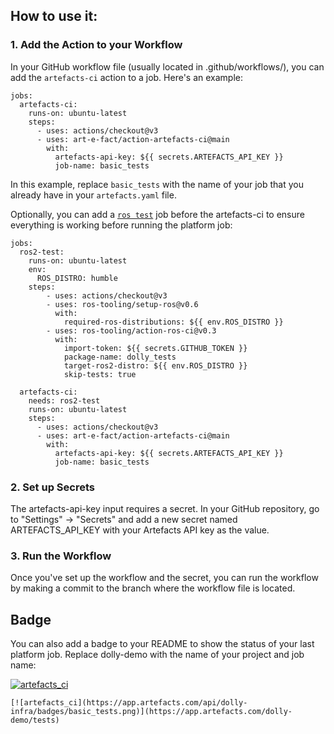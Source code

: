 ## How to use it:

### 1. **Add the Action to your Workflow**

In your GitHub workflow file (usually located in .github/workflows/), you can add the `artefacts-ci` action to a job. Here's an example:
    
```
jobs:
  artefacts-ci:
    runs-on: ubuntu-latest
    steps:
      - uses: actions/checkout@v3
      - uses: art-e-fact/action-artefacts-ci@main
        with:
          artefacts-api-key: ${{ secrets.ARTEFACTS_API_KEY }}
          job-name: basic_tests
```

In this example, replace `basic_tests` with the name of your job that you already have in your `artefacts.yaml` file.

Optionally, you can add a [`ros test`](https://github.com/ros-tooling/setup-ros) job before the artefacts-ci to ensure everything is working before running the platform job:
    
```
jobs:
  ros2-test:
    runs-on: ubuntu-latest
    env:
      ROS_DISTRO: humble
    steps:
        - uses: actions/checkout@v3
        - uses: ros-tooling/setup-ros@v0.6
          with:
            required-ros-distributions: ${{ env.ROS_DISTRO }}
        - uses: ros-tooling/action-ros-ci@v0.3
          with:
            import-token: ${{ secrets.GITHUB_TOKEN }}
            package-name: dolly_tests
            target-ros2-distro: ${{ env.ROS_DISTRO }}
            skip-tests: true

  artefacts-ci:
    needs: ros2-test
    runs-on: ubuntu-latest
    steps:
      - uses: actions/checkout@v3
      - uses: art-e-fact/action-artefacts-ci@main
        with:
          artefacts-api-key: ${{ secrets.ARTEFACTS_API_KEY }}
          job-name: basic_tests
```




### 2. **Set up Secrets**

The artefacts-api-key input requires a secret. In your GitHub repository, go to "Settings" -> "Secrets" and add a new secret named ARTEFACTS_API_KEY with your Artefacts API key as the value.

### 3. **Run the Workflow**

Once you've set up the workflow and the secret, you can run the workflow by making a commit to the branch where the workflow file is located.


## Badge

You can also add a badge to your README to show the status of your last platform job. Replace dolly-demo with the name of your project and job name:

[![artefacts_ci](https://app.artefacts.com/api/dolly-demo/badges/basic_tests.png)](https://app.artefacts.com/dolly-demo/tests)

```
[![artefacts_ci](https://app.artefacts.com/api/dolly-infra/badges/basic_tests.png)](https://app.artefacts.com/dolly-demo/tests)
```
